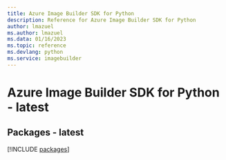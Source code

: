 ```yaml
---
title: Azure Image Builder SDK for Python
description: Reference for Azure Image Builder SDK for Python
author: lmazuel
ms.author: lmazuel
ms.data: 01/16/2023
ms.topic: reference
ms.devlang: python
ms.service: imagebuilder
---
```

# Azure Image Builder SDK for Python - latest
## Packages - latest
[!INCLUDE [packages](image-builder-index.md)]